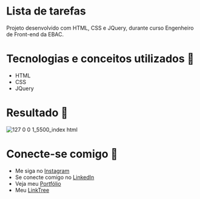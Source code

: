 # Lista de tarefas
Projeto desenvolvido com HTML, CSS e JQuery, durante curso Engenheiro de Front-end da EBAC.
 
# Tecnologias e conceitos utilizados 📂
- HTML
- CSS
- JQuery

# Resultado 📌
![127 0 0 1_5500_index html](https://github.com/Brenda-A-S/Lista-De-Tarefas-JQuery-CSS-HTML/assets/69852246/0539af41-7e8c-47cb-a38d-0c39fecc0ab5)

# Conecte-se comigo 🔗

* Me siga no [Instagram](https://www.instagram.com/brenda_a_s_dev/)
* Se conecte comigo no [LinkedIn](https://www.linkedin.com/in/brenda-antunes-silva/)
* Veja meu [Portfólio](https://portfolio-brenda-a-s.web.app/)
* Meu [LinkTree](https://linktr.ee/brenda_a_s_dev)